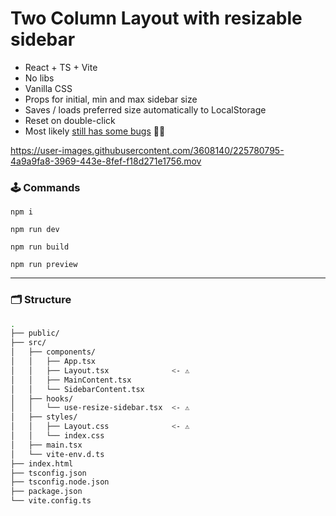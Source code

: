 # Two Column Layout with resizable sidebar

- React + TS + Vite
- No libs
- Vanilla CSS
- Props for initial, min and max sidebar size
- Saves / loads preferred size automatically to LocalStorage
- Reset on double-click
- Most likely [still has some bugs](https://github.com/pachoclo/resizable-two-column-layout/issues/new) 🤷‍♂️



https://user-images.githubusercontent.com/3608140/225780795-4a9a9fa8-3969-443e-8fef-f18d271e1756.mov



### 🕹️ Commands

```
npm i
```

```
npm run dev
```

```
npm run build
```

```
npm run preview
```

---

### 🗂️ Structure

```zsh
.
├── public/
├── src/
│   ├── components/
│   │   ├── App.tsx
│   │   ├── Layout.tsx              <- ⚠️
│   │   ├── MainContent.tsx
│   │   └── SidebarContent.tsx
│   ├── hooks/
│   │   └── use-resize-sidebar.tsx  <- ⚠️
│   ├── styles/
│   │   ├── Layout.css              <- ⚠️
│   │   └── index.css
│   ├── main.tsx
│   └── vite-env.d.ts
├── index.html
├── tsconfig.json
├── tsconfig.node.json
├── package.json
└── vite.config.ts
```
